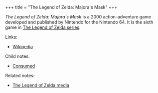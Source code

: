 +++
title = "The Legend of Zelda: Majora's Mask"
+++

*The Legend of Zelda: Majora's Mask* is a 2000 action-adventure game developed and published by Nintendo for the Nintendo 64. It is the sixth game in [The Legend of Zelda series](@/notes/The_Legend_of_Zelda_media.md).

Links:

- [Wikipedia](https://en.wikipedia.org/wiki/The_Legend_of_Zelda:_Majora%27s_Mask)

Child notes:

- [Consumed](@/notes/The_Legend_of_Zelda_Majoras_Mask/Consumed.md)

Related notes:

- [The Legend of Zelda media](@/notes/The_Legend_of_Zelda_media.md)
